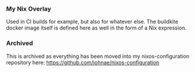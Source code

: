 ### My Nix Overlay

Used in CI builds for example, but also for whatever else. The buildkite docker image itself is defined here as well in the form of a Nix expression.

### Archived

This is archived as everything has been moved into my nixos-configuration repository here: https://github.com/johnae/nixos-configuration
